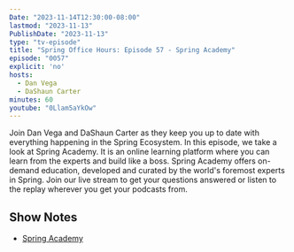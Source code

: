 ```yaml
---
Date: "2023-11-14T12:30:00-08:00"
lastmod: "2023-11-13"
PublishDate: "2023-11-13"
type: "tv-episode"
title: "Spring Office Hours: Episode 57 - Spring Academy"
episode: "0057"
explicit: 'no'
hosts:
  - Dan Vega
  - DaShaun Carter
minutes: 60
youtube: "0Llam5aYkOw"
---
```


Join Dan Vega and DaShaun Carter as they keep you up to date with everything happening in the Spring Ecosystem. In this episode, we take a look at Spring Academy. It is an online learning platform where you can learn from the experts and build like a boss. Spring Academy offers on-demand education, developed and curated by the world's foremost experts in Spring. Join our live stream to get your questions answered or listen to the replay wherever you get your podcasts from.

## Show Notes

- [Spring Academy](https://spring.academy/)
